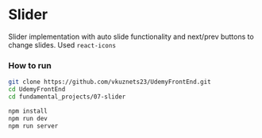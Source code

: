 # Slider

Slider implementation with auto slide functionality and next/prev buttons to change slides. Used `react-icons`

### How to run

```bash
git clone https://github.com/vkuznets23/UdemyFrontEnd.git
cd UdemyFrontEnd
cd fundamental_projects/07-slider
```

```bash
npm install
npm run dev
npm run server
```
